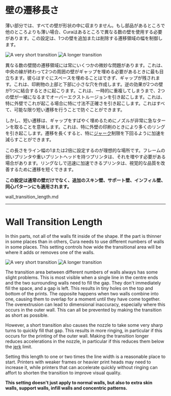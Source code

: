 壁の遷移長さ
====
薄い部分では、すべての壁が形状の中に収まりません。もし部品があるところで他のところよりも薄い場合、Curaはあるところで異なる数の壁を使用する必要があります。この設定は、1つの壁を追加または削除する遷移領域の幅を制御します。

![A very short transition](../images/wall_transition_length_0_2.png)
![A longer transition](../images/wall_transition_length_1_5.png)

異なる数の壁間の遷移領域には常にいくつかの微妙な問題があります。これは、中央の線が終わって2つの周囲の壁がギャップを埋める必要があるときに最も目立ちます。彼らはすぐにスペースを埋めることはできず、ギャップが残されます。これは、印刷物の上部と下部に小さな穴を作成します。逆の効果が2つの壁が1つに結合するときに起こります。これは、一時的に重複してしまうまで、2つの壁が一緒になるまでオーバーエクストルージョンを引き起こします。これは、特に外壁でこれが起こる場合に特に寸法不正確さを引き起こします。これはすべて、可能な限り短い遷移を行うことで防ぐことができます。

しかし、短い遷移は、ギャップをすばやく埋めるためにノズルが非常に急なターンを取ることを意味します。これは、特に外壁の印刷のときにより多くのリングを引き起こします。遷移を長くすると、特に[ジャーク](../speed/jerk_print.md)制限を下回るように加速を減らすことができます。

この長さをライン幅の1または2倍に設定するのが理想的な場所です。フレームの弱いプリンタや重いプリントヘッドを持つプリンタは、それを増やす必要がある場合があります。リングなしで迅速に加速できるプリンタは、視覚的な品質を改善するために遷移を短くできます。

**この設定は通常の壁だけでなく、追加のスキン壁、サポート壁、インフィル壁、同心パターンにも適用されます。**

wall_transition_length.md

----

Wall Transition Length
====
In thin parts, not all of the walls fit inside of the shape. If the part is thinner in some places than in others, Cura needs to use different numbers of walls in some places. This setting controls how wide the transitional area will be where it adds or removes one of the walls.

![A very short transition](../images/wall_transition_length_0_2.png)
![A longer transition](../images/wall_transition_length_1_5.png)

The transition area between different numbers of walls always has some slight problems. This is most visible when a single line in the centre ends and the two surrounding walls need to fill the gap. They don't immediately fill the space, and a gap is left. This results in tiny holes on the top and bottom of the prints. The opposite happens when two walls combine into one, causing them to overlap for a moment until they have come together. The overextrusion can lead to dimensional inaccuracy, especially where this occurs in the outer wall. This can all be prevented by making the transition as short as possible.

However, a short transition also causes the nozzle to take some very sharp turns to quickly fill that gap. This results in more ringing, in particular if this occurs for the printing of the outer wall. Making the transition longer reduces accelerations in the nozzle, in particular if this reduces them below the [jerk](../speed/jerk_print.md) limit.

Setting this length to one or two times the line width is a reasonable place to start. Printers with weaker frames or heavier print heads may need to increase it, while printers that can accelerate quickly without ringing can affort to shorten the transition to improve visual quality.

**This setting doesn't just apply to normal walls, but also to extra skin walls, support walls, infill walls and concentric patterns.**